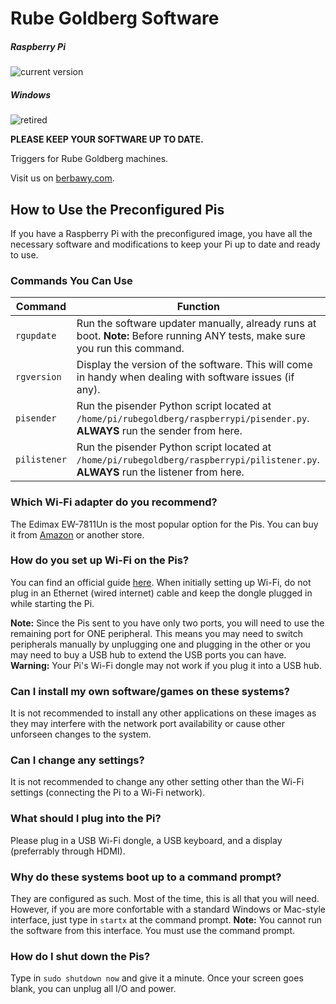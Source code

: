 # Rube Goldberg Software
##### Raspberry Pi 

![current version](https://img.shields.io/badge/current%20version-0.2.0__42-brightgreen.svg)

##### Windows 

![retired](https://img.shields.io/badge/current%20version-retired-red.svg)

**PLEASE KEEP YOUR SOFTWARE UP TO DATE.**

Triggers for Rube Goldberg machines.

Visit us on [berbawy.com](http://berbawy.com/makers).


## How to Use the Preconfigured Pis
If you have a Raspberry Pi with the preconfigured image, you have all the necessary software and modifications to keep your Pi up to date and ready to use.
### Commands You Can Use
| Command |            Function           |
|---------|-------------------------------|
| `rgupdate` | Run the software updater manually, already runs at boot. **Note:** Before running ANY tests, make sure you run this command. |
| `rgversion` | Display the version of the software. This will come in handy when dealing with software issues (if any).|
| `pisender` | Run the pisender Python script located at `/home/pi/rubegoldberg/raspberrypi/pisender.py`. **ALWAYS** run the sender from here. |
| `pilistener` | Run the pisender Python script located at `/home/pi/rubegoldberg/raspberrypi/pilistener.py`. **ALWAYS** run the listener from here. |
### Which Wi-Fi adapter do you recommend?
The Edimax EW-7811Un is the most popular option for the Pis. You can buy it from [Amazon](http://www.amazon.com/Edimax-EW-7811Un-150Mbps-Raspberry-Supports/dp/B003MTTJOY) or another store.
### How do you set up Wi-Fi on the Pis?
You can find an official guide [here](https://www.raspberrypi.org/documentation/configuration/wireless/). When initially setting up Wi-Fi, do not plug in an Ethernet (wired internet) cable and keep the dongle plugged in while starting the Pi.

**Note:** Since the Pis sent to you have only two ports, you will need to use the remaining port for ONE peripheral. This means you may need to switch peripherals manually by unplugging one and plugging in the other or you may need to buy a USB hub to extend the USB ports you can have.
**Warning:** Your Pi's Wi-Fi dongle may not work if you plug it into a USB hub.
### Can I install my own software/games on these systems?
It is not recommended to install any other applications on these images as they may interfere with the network port availability or cause other unforseen changes to the system.
### Can I change any settings?
It is not recommended to change any other setting other than the Wi-Fi settings (connecting the Pi to a Wi-Fi network).
### What should I plug into the Pi?
Please plug in a USB Wi-Fi dongle, a USB keyboard, and a display (preferrably through HDMI).
### Why do these systems boot up to a command prompt?
They are configured as such. Most of the time, this is all that you will need. However, if you are more confortable with a standard Windows or Mac-style interface, just type in `startx` at the command prompt.
**Note:** You cannot run the software from this interface. You must use the command prompt.
### How do I shut down the Pis?
Type in `sudo shutdown now` and give it a minute. Once your screen goes blank, you can unplug all I/O and power.

